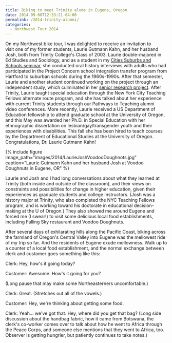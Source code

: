 ```yaml
---
title: Biking to meet Trinity alums in Eugene, Oregon
date: 2014-09-08T12:33:21-04:00
permalink: /2014-trinity-alumni/
categories:
  - Northwest Tour 2014
---
```

On my Northwest bike tour, I was delighted to receive an invitation to visit one of my former students, Laurie Gutmann Kahn, and her husband Josh, both from Trinity College's Class of 2003. Laurie double-majored in Ed Studies and Sociology, and as a student in my [Cities Suburbs and Schools seminar](http://commons.trincoll.edu/cssp), she conducted oral history interviews with adults who had participated in the Project Concern school integration transfer program from Hartford to suburban schools during the 1960s-1990s. After that semester, Laurie and another student continued working on the project through an independent study, which culminated in her [senior research project](http://digitalrepository.trincoll.edu/cssp_papers/17/). After Trinity, Laurie taught special education through the New York City Teaching Fellows alternate route program, and she has talked about her experience with current Trinity students through our Pathways to Teaching alumni video conferences. More recently, Laurie received a US Department of Education fellowship to attend graduate school at the University of Oregon, and this May was awarded her Ph.D. in Special Education with her ethnographic dissertation on lesbian/gay/transgender youth and their experiences with disabilities. This fall she has been hired to teach courses by the Department of Educational Studies at the University of Oregon. Congratulations, Dr. Laurie Gutmann Kahn!

{% include figure image_path="images/2014/LaurieJoshVoodooDoughnots.jpg" caption="Laurie Gutmann Kahn and her husband Josh at Voodoo Doughnuts in Eugene, OR" %}

Laurie and Josh and I had long conversations about what they learned at Trinity (both inside and outside of the classroom), and their views on constraints and possibilities for change in higher education, given their experiences as graduate students and college instructors. (Josh was a history major at Trinity, who also completed the NYC Teaching Fellows program, and is working toward his doctorate in educational decision-making at the U of Oregon.) They also showed me around Eugene and forced me (I swear!) to visit some delicious local food establishments, including Falling Sky restaurant and Voodoo Doughnuts.

After several days of exhilarating hills along the Pacific Coast, biking across the farmland of Oregon's Central Valley into Eugene was the mellowest ride of my trip so far. And the residents of Eugene exude mellowness. Walk up to a counter of a local food establishment, and the normal exchange between clerk and customer goes something like this:

Clerk: Hey, how's it going today?

Customer: Awesome. How's it going for you?

(Long pause that may make some Northeasterners uncomfortable.)

Clerk: Great. (Stretches out all of the vowels.)

Customer: Hey, we're thinking about getting some food.

Clerk: Yeah... we've got that. Hey, where did you get that bag? (Long side discussion about the handbag fabric, how it came from Botswana, the clerk's co-worker comes over to talk about how he went to Africa through the Peace Corps, and someone else mentions that they went to Africa, too. Observer is getting hungrier, but patiently continues to take notes.)
